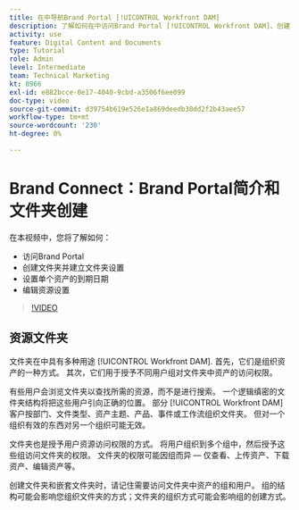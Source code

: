 ```yaml
---
title: 在中导航Brand Portal [!UICONTROL Workfront DAM]
description: 了解如何在中访问Brand Portal [!UICONTROL Workfront DAM]、创建文件夹、设置单个资源的过期日期以及编辑资源设置。
activity: use
feature: Digital Content and Documents
type: Tutorial
role: Admin
level: Intermediate
team: Technical Marketing
kt: 8966
exl-id: e882bcce-0e17-4040-9cbd-a3506f6ee099
doc-type: video
source-git-commit: d39754b619e526e1a869deedb38dd2f2b43aee57
workflow-type: tm+mt
source-wordcount: '230'
ht-degree: 0%

---
```


# Brand Connect：Brand Portal简介和文件夹创建

在本视频中，您将了解如何：

* 访问Brand Portal
* 创建文件夹并建立文件夹设置
* 设置单个资产的到期日期
* 编辑资源设置

>[!VIDEO](https://video.tv.adobe.com/v/335229/?quality=12)

## 资源文件夹

文件夹在中具有多种用途 [!UICONTROL Workfront DAM]. 首先，它们是组织资产的一种方式。 其次，它们用于授予不同用户组对文件夹中资产的访问权限。

有些用户会浏览文件夹以查找所需的资源，而不是进行搜索。 一个逻辑缜密的文件夹结构将把这些用户引向正确的位置。 部分 [!UICONTROL Workfront DAM] 客户按部门、文件类型、资产主题、产品、事件或工作流组织文件夹。 但对一个组织有效的东西对另一个组织可能无效。

文件夹也是授予用户资源访问权限的方式。 将用户组织到多个组中，然后授予这些组访问文件夹的权限。 文件夹的权限可能因组而异 — 仅查看、上传资产、下载资产、编辑资产等。

创建文件夹和嵌套文件夹时，请记住需要访问文件夹中资产的组和用户。 组的结构可能会影响您组织文件夹的方式；文件夹的组织方式可能会影响组的创建方式。
